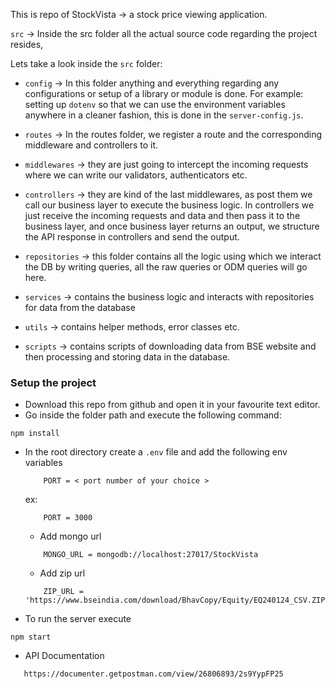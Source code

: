 This is repo of StockVista -> a stock price viewing application.

`src` -> Inside the src folder all the actual source code regarding the project resides, 

Lets take a look inside the `src` folder:

 - `config` -> In this folder anything and everything regarding any configurations or setup of a library or module is done. For example: setting up `dotenv` so that we can use the environment variables anywhere in a cleaner fashion, this is done in the `server-config.js`. 

 - `routes` -> In the routes folder, we register a route and the corresponding middleware and controllers to it. 

 - `middlewares` -> they are just going to intercept the incoming requests where we can write our validators, authenticators etc. 

 - `controllers` -> they are kind of the last middlewares, as post them we call our business layer to execute the business logic. In controllers we just receive the incoming requests and data and then pass it to the business layer, and once business layer returns an output, we structure the API response in controllers and send the output. 

 - `repositories` -> this folder contains all the logic using which we interact the DB by writing queries, all the raw queries or ODM queries will go here.

 - `services` -> contains the business logic and interacts with repositories for data from the database

 - `utils` -> contains helper methods, error classes etc.

 - `scripts` -> contains scripts of downloading data from BSE website and then processing and storing data in the database.

### Setup the project

 - Download this repo from github and open it in your favourite text editor. 
 - Go inside the folder path and execute the following command:
  ```
  npm install
  ```
 - In the root directory create a `.env` file and add the following env variables
    ```
        PORT = < port number of your choice >
    ```
    ex: 
    ```
        PORT = 3000
    ```
    - Add mongo url
    ```
        MONGO_URL = mongodb://localhost:27017/StockVista
    ```
    - Add zip url
    ```
        ZIP_URL = 'https://www.bseindia.com/download/BhavCopy/Equity/EQ240124_CSV.ZIP'
    ```

 - To run the server execute
 ```
 npm start
 ```

 - API Documentation
 ```
    https://documenter.getpostman.com/view/26806893/2s9YypFP25
 ```
